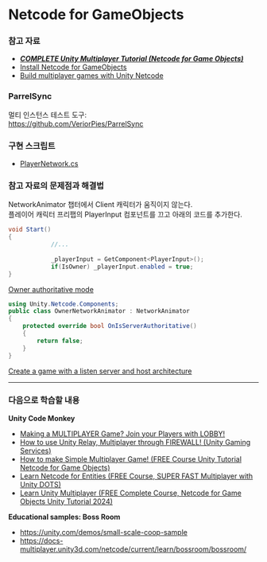 # Netcode for GameObjects

### 참고 자료
- [***COMPLETE Unity Multiplayer Tutorial (Netcode for Game Objects)***](https://www.youtube.com/watch?v=3yuBOB3VrCk)  
- [Install Netcode for GameObjects](https://docs-multiplayer.unity3d.com/netcode/current/installation/)  
- [Build multiplayer games with Unity Netcode](https://unity.com/products/netcode)  

### ParrelSync
멀티 인스턴스 테스트 도구:  
https://github.com/VeriorPies/ParrelSync

### 구현 스크립트
- [PlayerNetwork.cs](https://github.com/junseobma/netcode-for-gameobjects-0/blob/main/Assets/_MaJunseob/Scripts/PlayerNetwork.cs)

### 참고 자료의 문제점과 해결법
NetworkAnimator 챕터에서 Client 캐릭터가 움직이지 않는다.  
플레이어 캐릭터 프리팹의 PlayerInput 컴포넌트를 끄고 아래의 코드를 추가한다.
```C#
void Start()
{
            //...
            
            _playerInput = GetComponent<PlayerInput>();
            if(IsOwner) _playerInput.enabled = true;
}
```

[Owner authoritative mode](https://docs-multiplayer.unity3d.com/netcode/current/components/networkanimator/#owner-authoritative-mode)
```C#
using Unity.Netcode.Components;
public class OwnerNetworkAnimator : NetworkAnimator
{
    protected override bool OnIsServerAuthoritative()
    {
        return false;
    }
}
```

[Create a game with a listen server and host architecture](https://docs-multiplayer.unity3d.com/netcode/current/learn/listen-server-host-architecture/)

---------------------------------------------------
### 다음으로 학습할 내용
**Unity Code Monkey**  
* [Making a MULTIPLAYER Game? Join your Players with LOBBY!](https://www.youtube.com/watch?v=-KDlEBfCBiU)  
* [How to use Unity Relay, Multiplayer through FIREWALL! (Unity Gaming Services)](https://www.youtube.com/watch?v=msPNJ2cxWfw)  
* [How to make Simple Multiplayer Game! (FREE Course Unity Tutorial Netcode for Game Objects)](https://www.youtube.com/watch?v=YmUnXsOp_t0)  
* [Learn Netcode for Entities (FREE Course, SUPER FAST Multiplayer with Unity DOTS)](https://www.youtube.com/watch?v=-3EVvJ8kr1U)  
* [Learn Unity Multiplayer (FREE Complete Course, Netcode for Game Objects Unity Tutorial 2024)](https://www.youtube.com/watch?v=7glCsF9fv3s&list=PLzDRvYVwl53sSmEcIgZyDzrc0Smpq_9fN&index=1)  

**Educational samples: Boss Room**  
* https://unity.com/demos/small-scale-coop-sample  
* https://docs-multiplayer.unity3d.com/netcode/current/learn/bossroom/bossroom/  
